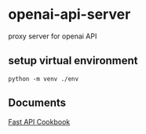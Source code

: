 # openai-api-server
proxy server for openai API


## setup virtual environment
```
python -m venv ./env
```

## Documents
[Fast API Cookbook](https://fastapi.tiangolo.com/zh/tutorial/query-params/)